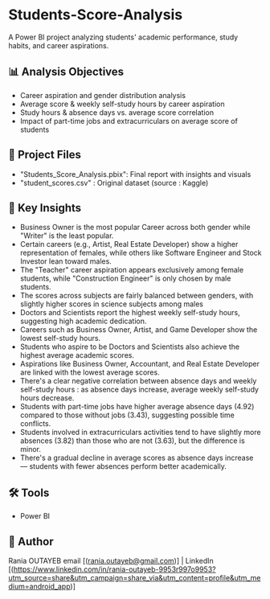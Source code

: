 # Students-Score-Analysis
A Power BI project analyzing students' academic performance, study habits, and career aspirations.

## 📊 Analysis Objectives
- Career aspiration and gender distribution analysis
- Average score & weekly self-study hours by career aspiration
- Study hours & absence days vs. average score correlation
- Impact of part-time jobs and extracurriculars on average score of students

## 📁 Project Files
- "Students_Score_Analysis.pbix": Final report with insights and visuals
- "student_scores.csv" : Original dataset (source : Kaggle)

## 🧠 Key Insights
- Business Owner is the most popular Career across both gender while "Writer" is the least popular.
- Certain careers (e.g., Artist, Real Estate Developer) show a higher representation of females, while others like Software Engineer and Stock Investor lean toward males.
- The "Teacher" career aspiration appears exclusively among female students, while "Construction Engineer" is only chosen by male students.
- The scores across subjects are fairly balanced between genders, with slightly higher scores in science subjects among males
- Doctors and Scientists report the highest weekly self-study hours, suggesting high academic dedication.
- Careers such as Business Owner, Artist, and Game Developer show the lowest self-study hours.
- Students who aspire to be Doctors and Scientists also achieve the highest average academic scores.
- Aspirations like Business Owner, Accountant, and Real Estate Developer are linked with the lowest average scores.
- There's a clear negative correlation between absence days and weekly self-study hours : as absence days increase, average weekly self-study hours decrease.
- Students with part-time jobs have higher average absence days (4.92) compared to those without jobs (3.43), suggesting possible time conflicts.
- Students involved in extracurriculars activities tend to have slightly more absences (3.82) than those who are not (3.63), but the difference is minor.
- There's a gradual decline in average scores as absence days increase — students with fewer absences perform better academically.

## 🛠 Tools
- Power BI

## 🔗 Author
Rania OUTAYEB
email [(rania.outayeb@gmail.com)] | LinkedIn [(https://www.linkedin.com/in/rania-outayeb-9953r997o9953?utm_source=share&utm_campaign=share_via&utm_content=profile&utm_medium=android_app)]

